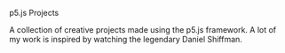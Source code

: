p5.js Projects

A collection of creative projects made using the p5.js framework. A lot of my work is inspired by watching the legendary Daniel Shiffman.
